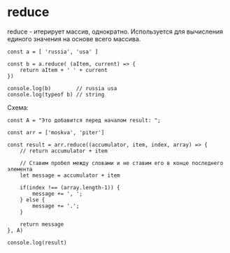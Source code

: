 # reduce
reduce - итерирует массив, однократно. Используется для вычисления единого значения на основе всего массива.

    const a = [ 'russia', 'usa' ]

    const b = a.reduce( (aItem, current) => {
        return aItem + ' ' + current
    })

    console.log(b)        // russia usa
    console.log(typeof b) // string

Схема:

    const A = "Это добавится перед началом result: ";

    const arr = ['moskva', 'piter']

    const result = arr.reduce((accumulator, item, index, array) => {
        // return accumulator + item

        // Ставим пробел между словами и не ставим его в конце последнего элемента
        let message = accumulator + item

        if(index !== (array.length-1)) {
            message += ', ';
        } else {
            message += '.';
        }

        return message
    }, A)

    console.log(result)

